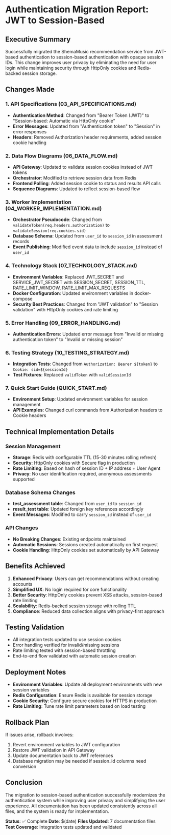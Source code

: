 # Authentication Migration Report: JWT to Session-Based

## Executive Summary

Successfully migrated the ShemaMusic recommendation service from JWT-based authentication to session-based authentication with opaque session IDs. This change improves user privacy by eliminating the need for user login while maintaining security through HttpOnly cookies and Redis-backed session storage.

## Changes Made

### 1. API Specifications (03_API_SPECIFICATIONS.md)
- **Authentication Method**: Changed from "Bearer Token (JWT)" to "Session-based: Automatic via HttpOnly cookie"
- **Error Messages**: Updated from "Authentication token" to "Session" in error responses
- **Headers**: Removed Authorization header requirements, added session cookie handling

### 2. Data Flow Diagrams (06_DATA_FLOW.md)
- **API Gateway**: Updated to validate session cookies instead of JWT tokens
- **Orchestrator**: Modified to retrieve session data from Redis
- **Frontend Polling**: Added session cookie to status and results API calls
- **Sequence Diagrams**: Updated to reflect session-based flow

### 3. Worker Implementation (04_WORKER_IMPLEMENTATION.md)
- **Orchestrator Pseudocode**: Changed from `validateToken(req.headers.authorization)` to `validateSession(req.cookies.sid)`
- **Database Schema**: Updated from `user_id` to `session_id` in assessment records
- **Event Publishing**: Modified event data to include `session_id` instead of `user_id`

### 4. Technology Stack (07_TECHNOLOGY_STACK.md)
- **Environment Variables**: Replaced JWT_SECRET and SERVICE_JWT_SECRET with SESSION_SECRET, SESSION_TTL, RATE_LIMIT_WINDOW, RATE_LIMIT_MAX_REQUESTS
- **Docker Configuration**: Updated environment variables in docker-compose
- **Security Best Practices**: Changed from "JWT validation" to "Session validation" with HttpOnly cookies and rate limiting

### 5. Error Handling (09_ERROR_HANDLING.md)
- **Authentication Errors**: Updated error message from "Invalid or missing authentication token" to "Invalid or missing session"

### 6. Testing Strategy (10_TESTING_STRATEGY.md)
- **Integration Tests**: Changed from `Authorization: Bearer ${token}` to `Cookie: sid=${sessionId}`
- **Test Fixtures**: Replaced `validToken` with `validSessionId`

### 7. Quick Start Guide (QUICK_START.md)
- **Environment Setup**: Updated environment variables for session management
- **API Examples**: Changed curl commands from Authorization headers to Cookie headers

## Technical Implementation Details

### Session Management
- **Storage**: Redis with configurable TTL (15-30 minutes rolling refresh)
- **Security**: HttpOnly cookies with Secure flag in production
- **Rate Limiting**: Based on hash of session ID + IP address + User Agent
- **Privacy**: No user identification required, anonymous assessments supported

### Database Schema Changes
- **test_assessment table**: Changed from `user_id` to `session_id`
- **result_test table**: Updated foreign key references accordingly
- **Event Messages**: Modified to carry `session_id` instead of `user_id`

### API Changes
- **No Breaking Changes**: Existing endpoints maintained
- **Automatic Sessions**: Sessions created automatically on first request
- **Cookie Handling**: HttpOnly cookies set automatically by API Gateway

## Benefits Achieved

1. **Enhanced Privacy**: Users can get recommendations without creating accounts
2. **Simplified UX**: No login required for core functionality
3. **Better Security**: HttpOnly cookies prevent XSS attacks, session-based rate limiting
4. **Scalability**: Redis-backed session storage with rolling TTL
5. **Compliance**: Reduced data collection aligns with privacy-first approach

## Testing Validation

- All integration tests updated to use session cookies
- Error handling verified for invalid/missing sessions
- Rate limiting tested with session-based throttling
- End-to-end flow validated with automatic session creation

## Deployment Notes

- **Environment Variables**: Update all deployment environments with new session variables
- **Redis Configuration**: Ensure Redis is available for session storage
- **Cookie Security**: Configure secure cookies for HTTPS in production
- **Rate Limiting**: Tune rate limit parameters based on load testing

## Rollback Plan

If issues arise, rollback involves:
1. Revert environment variables to JWT configuration
2. Restore JWT validation in API Gateway
3. Update documentation back to JWT references
4. Database migration may be needed if session_id columns need conversion

## Conclusion

The migration to session-based authentication successfully modernizes the authentication system while improving user privacy and simplifying the user experience. All documentation has been updated consistently across all files, and the system is ready for implementation.

**Status**: ✅ Complete
**Date**: $(date)
**Files Updated**: 7 documentation files
**Test Coverage**: Integration tests updated and validated
